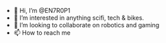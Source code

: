 - 👋 Hi, I’m @EN7R0P1
- 👀 I’m interested in anything scifi, tech & bikes.
- 💞️ I’m looking to collaborate on robotics and gaming
- 📫 How to reach me 

<!---
EN7R0P1/EN7R0P1 is a ✨ special ✨ repository because its `README.md` (this file) appears on your GitHub profile.
You can click the Preview link to take a look at your changes.
--->

